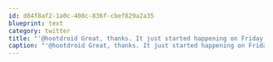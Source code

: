 ```yaml
---
id: d84f8af2-1a0c-408c-836f-cbef829a2a35
blueprint: text
category: twitter
title: "'@hootdroid Great, thanks. It just started happening on Friday."
caption: "'@hootdroid Great, thanks. It just started happening on Friday."
---
```

